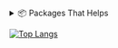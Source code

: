 <details>
<summary>📦 Packages That Helps </summary>
 <a href="https://github.com/jnsougata/aiotube">AioTube</a> - alternative to youtube-public-data-api v3
 <br>
 <a href="https://github.com/jnsougata/aiotube">AsyncDeta</a> - async version of deta base & drive sdk
</details>

[![Top Langs](https://github-readme-stats.vercel.app/api/top-langs/?username=jnsougata&layout=compact&theme=radical)](https://github.com/anuraghazra/github-readme-stats)

